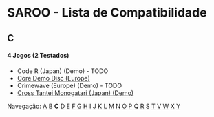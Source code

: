 # SAROO - Lista de Compatibilidade

## C

#### 4 Jogos (2 Testados)

- Code R (Japan) (Demo) - TODO
- [Core Demo Disc (Europe)](../../../Regions/Demos/Europe/610-6576/01/README.md)
- Crimewave (Europe) (Demo) - TODO
- [Cross Tantei Monogatari (Japan) (Demo)](../../../Regions/Demos/Japan/T-36401G/01/README.md)

Navegação:
[A](./A.md) [B](./B.md) **C** [D](./D.md) [E](./E.md) [F](./F.md) [G](./G.md) [H](./H.md) [I](./I.md) [J](./J.md) [K](./K.md) [L](./L.md) [M](./M.md) [N](./N.md) [O](./O.md) [P](./P.md) [Q](./Q.md) [R](./R.md) [S](./S.md) [T](./T.md) [V](./V.md) [W](./W.md) [X](./X.md) [Y](./Y.md)
